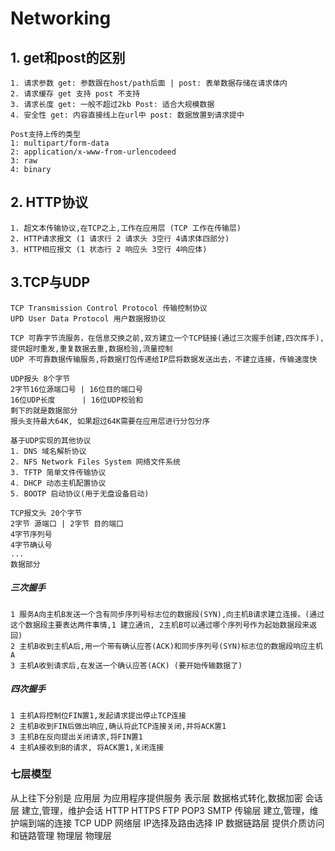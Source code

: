 # Networking


## 1. get和post的区别
```
1. 请求参数 get: 参数跟在host/path后面 | post: 表单数据存储在请求体内
2. 请求缓存 get 支持 post 不支持
3. 请求长度 get: 一般不超过2kb Post: 适合大规模数据
4. 安全性 get: 内容直接线上在url中 post: 数据放置到请求提中

Post支持上传的类型 
1: multipart/form-data
2: application/x-www-from-urlencodeed
3: raw
4: binary
```

## 2. HTTP协议
```
1. 超文本传输协议,在TCP之上,工作在应用层 (TCP 工作在传输层)
2. HTTP请求报文 (1 请求行 2 请求头 3空行 4请求体四部分)
3. HTTP相应报文 (1 状态行 2 响应头 3空行 4响应体)
```

## 3.TCP与UDP
```
TCP Transmission Control Protocol 传输控制协议
UPD User Data Protocol 用户数据报协议

TCP 可靠字节流服务，在信息交换之前,双方建立一个TCP链接(通过三次握手创建,四次挥手),提供超时重发,重复数据去重,数据检验,流量控制
UDP 不可靠数据传输服务,将数据打包传递给IP层将数据发送出去，不建立连接，传输速度快

UDP报头 8个字节
2字节16位源端口号 | 16位目的端口号
16位UDP长度	  | 16位UDP校验和
剩下的就是数据部分
报头支持最大64K, 如果超过64K需要在应用层进行分包分序

基于UDP实现的其他协议
1. DNS 域名解析协议
2. NFS Network Files System 网络文件系统
3. TFTP 简单文件传输协议
4. DHCP 动态主机配置协议
5. BOOTP 启动协议(用于无盘设备启动)

TCP报文头 20个字节
2字节 源端口 | 2字节 目的端口
4字节序列号
4字节确认号
...
数据部分

```

##### 三次握手
```
1 服务A向主机B发送一个含有同步序列号标志位的数据段(SYN),向主机B请求建立连接。(通过这个数据段主要表达两件事情,1 建立通讯, 2主机B可以通过哪个序列号作为起始数据段来返回)
2 主机B收到主机A后,用一个带有确认应答(ACK)和同步序列号(SYN)标志位的数据段响应主机A
3 主机A收到请求后,在发送一个确认应答(ACK) (要开始传输数据了)
```
##### 四次握手
```
1 主机A将控制位FIN置1,发起请求提出停止TCP连接
2 主机B收到FIN后做出响应,确认将此TCP连接关闭,并将ACK置1
3 主机B在反向提出关闭请求,将FIN置1
4 主机A接收到B的请求, 将ACK置1,关闭连接
```


### 七层模型
从上往下分别是
应用层 为应用程序提供服务
表示层 数据格式转化,数据加密
会话层 建立,管理，维护会话 				HTTP HTTPS FTP POP3 SMTP
传输层 建立,管理，维护端到端的连接   	TCP UDP 
网络层 IP选择及路由选择 				IP
数据链路层 提供介质访问和链路管理
物理层 物理层